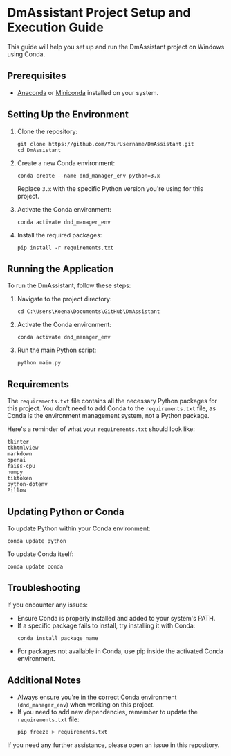 # DmAssistant Project Setup and Execution Guide

This guide will help you set up and run the DmAssistant project on Windows using Conda.

## Prerequisites

- [Anaconda](https://www.anaconda.com/products/distribution) or [Miniconda](https://docs.conda.io/en/latest/miniconda.html) installed on your system.

## Setting Up the Environment

1. Clone the repository:
   ```
   git clone https://github.com/YourUsername/DmAssistant.git
   cd DmAssistant
   ```

2. Create a new Conda environment:
   ```
   conda create --name dnd_manager_env python=3.x
   ```
   Replace `3.x` with the specific Python version you're using for this project.

3. Activate the Conda environment:
   ```
   conda activate dnd_manager_env
   ```

4. Install the required packages:
   ```
   pip install -r requirements.txt
   ```

## Running the Application

To run the DmAssistant, follow these steps:

1. Navigate to the project directory:
   ```
   cd C:\Users\Koena\Documents\GitHub\DmAssistant
   ```

2. Activate the Conda environment:
   ```
   conda activate dnd_manager_env
   ```

3. Run the main Python script:
   ```
   python main.py
   ```

## Requirements

The `requirements.txt` file contains all the necessary Python packages for this project. You don't need to add Conda to the `requirements.txt` file, as Conda is the environment management system, not a Python package.

Here's a reminder of what your `requirements.txt` should look like:

```
tkinter
tkhtmlview
markdown
openai
faiss-cpu
numpy
tiktoken
python-dotenv
Pillow
```

## Updating Python or Conda

To update Python within your Conda environment:

```
conda update python
```

To update Conda itself:

```
conda update conda
```

## Troubleshooting

If you encounter any issues:

- Ensure Conda is properly installed and added to your system's PATH.
- If a specific package fails to install, try installing it with Conda:
  ```
  conda install package_name
  ```
- For packages not available in Conda, use pip inside the activated Conda environment.

## Additional Notes

- Always ensure you're in the correct Conda environment (`dnd_manager_env`) when working on this project.
- If you need to add new dependencies, remember to update the `requirements.txt` file:
  ```
  pip freeze > requirements.txt
  ```

If you need any further assistance, please open an issue in this repository.
